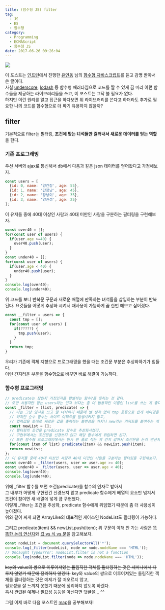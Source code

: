 ```yaml
---
title: (함수형 JS) filter
tag:
  - JS
  - ES
  - 함수형
category:
  - Programming
  - ECMAScript
  - 함수형 JS
date: 2017-06-26 09:26:04
---
```


![](thumb.png)

이 포스트는 [인프런](https://www.inflearn.com/)에서 진행한 [유인동](https://www.facebook.com/profile.php?id=100011413063178) 님의 [함수형 자바스크립트](https://www.inflearn.com/course/%ED%95%A8%EC%88%98%ED%98%95-%ED%94%84%EB%A1%9C%EA%B7%B8%EB%9E%98%EB%B0%8D/)를 듣고 감명 받아서 쓴 글이다.  
사실 [underscore](http://underscorejs.org/), [lodash](https://lodash.com/) 등 함수형 패러타임으로 코드를 짤 수 있게 끔
미리 이런 함수들을 제공하는 라이브러리들을 쓰고, 이 포스트는 그닥 볼 필요가 없다.  
하지만 이런 원리를 알고 접근을 하다보면 위 라이브러리를 쓴다고 하더라도 추가로 필요한 나의 코드를 함수형으로 더 짜기 유용하지 않을까?  

## filter
기본적으로 filter는 필터링, **조건에 맞는 녀석들만 걸러내서 새로운 데이터를 얻는 역할**을 한다.  

### 기존 프로그래밍
우선 서버와 ajax로 통신해서 db에서 다음과 같은 json 데이터를 얻어왔다고 가정해보자.
```javascript
const users = [
  {id: 0, name: '양간장', age: 55},
  {id: 1, name: '간장냥', age: 45},
  {id: 2, name: '장냥이', age: 35},
  {id: 3, name: '양권성', age: 25}  
];
```

이 유저들 중에 40대 이상인 사람과 40대 미만인 사람을 구분하는 필터링을 구현해보자.
```javascript
const over40 = [];
for(const user of users) {
  if(user.age >=40) {
    over40.push(user);
  }
}
const under40 = [];
for(const user of users) {
  if(user.age < 40) {
    under40.push(user);
  }
}
console.log(over40);
console.log(under40);
```

위 코드를 보니 반복문 구문과 새로운 배열에 만족하는 녀석들을 삽입하는 부분이 반복된다.
요것들을 어떻게 추상화 시켜서 재사용이 가능하게 끔 한번 해보고 싶어졌다.
```javascript
const __filter = users => {
  const tmp = [];
  for(const user of users) {
    if(?????) {
      tmp.push(user);
    }
  }
  return tmp;
}
```

우리가 기존에 객체 지향으로 프로그래밍을 했을 때는 조건문 부분은 추상화하기가 힘들다.  
이런 간지러운 부분을 함수형으로 바꾸면 바로 해결이 가능하다.  

### 함수형 프로그래밍
```javascript
// predicate는 참인지 거짓인지를 판별하는 함수?를 뜻하는 것 같다.
// 또한 사용자만 받는 users라는 인자 보다는 좀 더 범용적인 이름인 list를 쓰는 게 좋다.
const _filter = (list, predicate) => {
  // 나는 그냥 임시로 쓰고 말 녀석이기 때문에 별 생각 없이 tmp 등등으로 쉽게 네이밍을 했다.  
  // 하지만 순수 함수는 사이드 이펙트를 발생시키지 않고,
  // 입력값을 토대로 새로운 값을 출력하는 불변성을 가지니 new라는 키워드를 붙여주는 게 좋다. 
  const newList = [];
  // 필터링의 조건을 predicate 함수로 추상화시켰다.  
  // 구현부에서는 조건문을 신경쓰지 않고 해당 함수에게 위임하면 된다.
  // 또한 함수형 프로그래밍에서는 뭔가 한 줄로 적는 게 간지 같아서 조건문을 논리 연산자로 함축시키고, 중괄호도 다 생략했다.
  for(const item of list) predicate(item) && newList.push(item);
  return newList;
};
// 이 유저들 중에 40대 이상인 사람과 40대 미만인 사람을 구분하는 필터링을 구현해보자.  
const over40 = _filter(users, user => user.age >= 40);
const under40 = _filter(users, user => user.age < 40);
console.log(over40);
console.log(under40);
```

위에 _filter 함수를 보면 조건(predicate)를 함수의 인자로 받아서  
그 내부가 어떻게 구현됐건 신경쓰지 않고 predicate 함수에게 배열의 요소만 넘겨서 조건이 참이면 새 배열에 넣게 끔 구현했다.  
이렇게 _filter는 조건을 추상화, predicate 함수에게 위임했기 때문에 좀 더 사용성이 높아졌다.  
위와 같이 짜게 되면 ArrayLike의 대표적인 케이스인 NodeList도 필터링이 가능하다.  

그리고 
predicate(item) && newList.push(item);
위 구문이 이해 안 가는 사람은 [똑똑한 논리 연산자](/2017/02/13/es-logical-operator/)와 [값 vs 식 vs 문](/2017/06/02/js-007-value-expression-statement/)을 참고해보자.  
  
```javascript
const nodeList = document.querySelectorAll('*');
console.log(_filter(nodeList, node => node.nodeName === 'HTML'));
// Uncaught TypeError: nodeList.filter is not a function
console.log(nodeList.filter(node => node.nodeName === 'HTML'));
```
~~key와 value의 쌍으로 이루어져있는 돌림직한 객체를 필터링하는 것은 세미나에서 다루지 않았기 때문에 정리하지 않겠다.~~
key와 value의 쌍으로 이루어져있는 돌림직한 객체를 필터링하는 것은 예제가 잘 떠오르지 않고,  
필요성을 잘 느끼지 못했기 때문에 정리하지 않도록 하겠다.  
혹시 관련된 예제나 필요성 등등을 아신다면 댓글을... ^^

그럼 이제 바로 다음 포스트인 [map](/2017/06/26/js-func-03-map/)을 공부해보자!  
